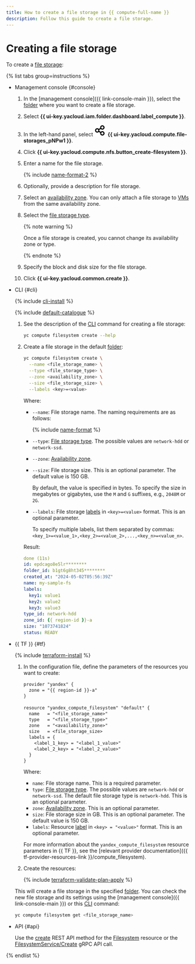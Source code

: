 ```yaml
---
title: How to create a file storage in {{ compute-full-name }}
description: Follow this guide to create a file storage.
---
```


# Creating a file storage


To create a [file storage](../../concepts/filesystem.md):

{% list tabs group=instructions %}

- Management console {#console}

  1. In the [management console]({{ link-console-main }}), select the [folder](../../../resource-manager/concepts/resources-hierarchy.md#folder) where you want to create a file storage.
  1. Select **{{ ui-key.yacloud.iam.folder.dashboard.label_compute }}**.
  1. In the left-hand panel, select ![image](../../../_assets/console-icons/nodes-right.svg) **{{ ui-key.yacloud.compute.file-storages_pNPw1 }}**.
  1. Click **{{ ui-key.yacloud.compute.nfs.button_create-filesystem }}**.
  1. Enter a name for the file storage.

     {% include [name-format-2](../../../_includes/name-format-2.md) %}

  1. Optionally, provide a description for file storage.
  1. Select an [availability zone](../../../overview/concepts/geo-scope.md). You can only attach a file storage to [VMs](../../concepts/vm.md) from the same availability zone.
  1. Select the [file storage type](../../concepts/filesystem.md#types).

     {% note warning %}

     Once a file storage is created, you cannot change its availability zone or type.

     {% endnote %}

  1. Specify the block and disk size for the file storage.
  1. Click **{{ ui-key.yacloud.common.create }}**.

- CLI {#cli}

  {% include [cli-install](../../../_includes/cli-install.md) %}

  {% include [default-catalogue](../../../_includes/default-catalogue.md) %}

  1. See the description of the [CLI](../../../cli/) command for creating a file storage:

      ```bash
      yc compute filesystem create --help
      ```

  1. Create a file storage in the default [folder](../../../resource-manager/concepts/resources-hierarchy.md#folder):

      ```bash
      yc compute filesystem create \
        --name <file_storage_name> \
        --type <file_storage_type> \
        --zone <availability_zone> \
        --size <file_storage_size> \
        --labels <key>=<value>
      ```

      Where:
      * `--name`: File storage name. The naming requirements are as follows:

        {% include [name-format](../../../_includes/name-format.md) %}

      * `--type`: [File storage type](../../concepts/filesystem.md#types). The possible values are `network-hdd` or `network-ssd`.
      * `--zone`: [Availability zone](../../../overview/concepts/geo-scope.md).
      * `--size`: File storage size. This is an optional parameter. The default value is 150 GB.

        By default, the value is specified in bytes. To specify the size in megabytes or gigabytes, use the `M` and `G` suffixes, e.g., `2048M` or `2G`.

      * `--labels`: File storage [labels](../../../resource-manager/concepts/labels.md) in `<key>=<value>` format. This is an optional parameter.

        To specify multiple labels, list them separated by commas: `<key_1>=<value_1>,<key_2>=<value_2>,...,<key_n>=<value_n>`.

      Result:

      ```yml
      done (11s)
      id: epdcago8e5lr********
      folder_id: b1gt6g8ht345********
      created_at: "2024-05-02T05:56:39Z"
      name: my-sample-fs
      labels:
        key1: value1
        key2: value2
        key3: value3
      type_id: network-hdd
      zone_id: {{ region-id }}-a
      size: "1073741824"
      status: READY
      ```

- {{ TF }} {#tf}

  {% include [terraform-install](../../../_includes/terraform-install.md) %}

  1. In the configuration file, define the parameters of the resources you want to create:

     ```hcl
     provider "yandex" {
       zone = "{{ region-id }}-a"
     }

     resource "yandex_compute_filesystem" "default" {
       name   = "<file_storage_name>"
       type   = "<file_storage_type>"
       zone   = "<availability_zone>"
       size   = <file_storage_size>
       labels = {
         <label_1_key> = "<label_1_value>"
         <label_2_key> = "<label_2_value>"
       }
     }
     ```

     Where:
     * `name`: File storage name. This is a required parameter.
     * `type`: [File storage type](../../concepts/filesystem.md#types). The possible values are `network-hdd` or `network-ssd`. The default file storage type is `network-hdd`. This is an optional parameter.
     * `zone`: [Availability zone](../../../overview/concepts/geo-scope.md). This is an optional parameter.
     * `size`: File storage size in GB. This is an optional parameter. The default value is 150 GB.
     * `labels`: Resource [label](../../../resource-manager/concepts/labels.md) in `<key> = "<value>"` format. This is an optional parameter.

      For more information about the `yandex_compute_filesystem` resource parameters in {{ TF }}, see the [relevant provider documentation]({{ tf-provider-resources-link }}/compute_filesystem).
  1. Create the resources:

     {% include [terraform-validate-plan-apply](../../../_tutorials/_tutorials_includes/terraform-validate-plan-apply.md) %}

  This will create a file storage in the specified [folder](../../../resource-manager/concepts/resources-hierarchy.md#folder). You can check the new file storage and its settings using the [management console]({{ link-console-main }}) or this [CLI](../../../cli/) command:

  ```bash
  yc compute filesystem get <file_storage_name>
  ```

- API {#api}

  Use the [create](../../api-ref/Filesystem/create.md) REST API method for the [Filesystem](../../api-ref/Filesystem/index.md) resource or the [FilesystemService/Create](../../api-ref/grpc/Filesystem/create.md) gRPC API call.

{% endlist %}